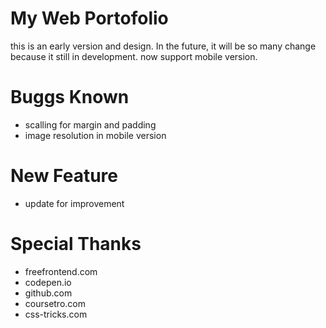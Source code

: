 # My Web Portofolio
this is an early version and design. In the future, it will be so many change because it still in development.
now support mobile version.

# Buggs Known
- scalling for margin and padding
- image resolution in mobile version

# New Feature
- update for improvement

# Special Thanks
- freefrontend.com
- codepen.io
- github.com
- coursetro.com
- css-tricks.com